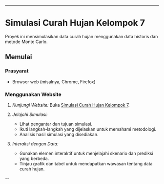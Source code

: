 ---

# Simulasi Curah Hujan Kelompok 7

Proyek ini mensimulasikan data curah hujan menggunakan data historis dan metode Monte Carlo.

## Memulai

### Prasyarat

- Browser web (misalnya, Chrome, Firefox)

### Menggunakan Website

1. *Kunjungi Website:*
   Buka [Simulasi Curah Hujan Kelompok 7](https://reyn12.github.io/simulasi-curah-hujan-kel7/).

2. *Jelajahi Simulasi:*
   - Lihat pengantar dan tujuan simulasi.
   - Ikuti langkah-langkah yang dijelaskan untuk memahami metodologi.
   - Analisis hasil simulasi yang disediakan.

3. *Interaksi dengan Data:*
   - Gunakan elemen interaktif untuk menjelajahi skenario dan prediksi yang berbeda.
   - Tinjau grafik dan tabel untuk mendapatkan wawasan tentang data curah hujan.

--

